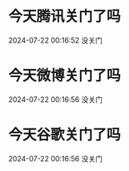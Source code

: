 # 今天腾讯关门了吗

2024-07-22 00:16:52 没关门

# 今天微博关门了吗

2024-07-22 00:16:56 没关门

# 今天谷歌关门了吗

2024-07-22 00:16:56 没关门

